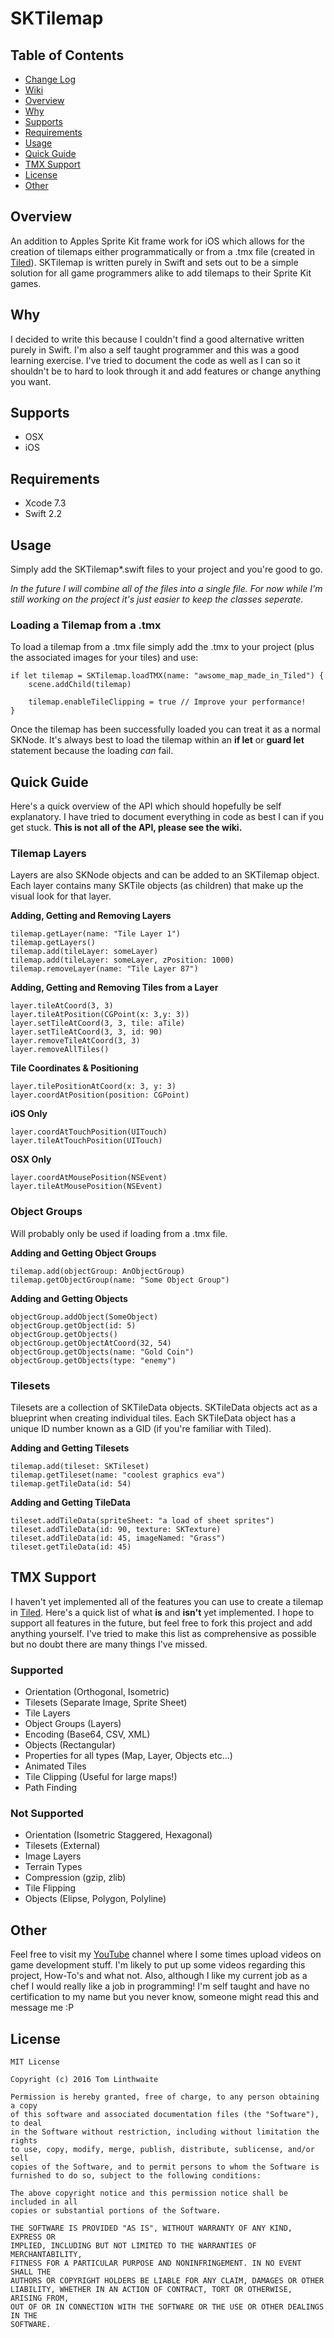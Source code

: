 # SKTilemap

## Table of Contents
+ [Change Log](https://github.com/TomLinthwaite/SKTilemap/blob/master/CHANGELOG.md)
+ [Wiki](https://github.com/TomLinthwaite/SKTilemap/wiki)
+ [Overview](#overview)
+ [Why](#why)
+ [Supports](#supports)
+ [Requirements](#requirements)
+ [Usage](#usage)
+ [Quick Guide](#quick-guide)
+ [TMX Support](#tmx-support)
+ [License](#license)
+ [Other](#other)

## Overview
An addition to Apples Sprite Kit frame work for iOS which allows for the creation of tilemaps either programmatically or from a .tmx file (created in [Tiled](www.mapeditor.org)). SKTilemap is written purely in Swift and sets out to be a simple solution for all game programmers alike to add tilemaps to their Sprite Kit games.

## Why
I decided to write this because I couldn't find a good alternative written purely in Swift. I'm also a self taught programmer and this was a good learning exercise. I've tried to document the code as well as I can so it shouldn't be to hard to look through it and add features or change anything you want.

## Supports
* OSX
* iOS

## Requirements
* Xcode 7.3
* Swift 2.2

## Usage
Simply add the SKTilemap*.swift files to your project and you're good to go.

*In the future I will combine all of the files into a single file. For now while I'm still working on the project it's just easier to keep the classes seperate.*

### Loading a Tilemap from a .tmx
To load a tilemap from a .tmx file simply add the .tmx to your project (plus the associated images for your tiles) and use:
    
    if let tilemap = SKTilemap.loadTMX(name: "awsome_map_made_in_Tiled") { 
        scene.addChild(tilemap)
        
        tilemap.enableTileClipping = true // Improve your performance!
    }
    
Once the tilemap has been successfully loaded you can treat it as a normal SKNode. It's always best to load the tilemap within an **if let** or **guard let** statement because the loading *can* fail.

## Quick Guide
Here's a quick overview of the API which should hopefully be self explanatory. I have tried to document everything in code as best I can if you get stuck. **This is not all of the API, please see the wiki.**

### Tilemap Layers
Layers are also SKNode objects and can be added to an SKTilemap object. Each layer contains many SKTile objects (as children) that make up the visual look for that layer.

**Adding, Getting and Removing Layers**

    tilemap.getLayer(name: "Tile Layer 1")
    tilemap.getLayers()
    tilemap.add(tileLayer: someLayer)
    tilemap.add(tileLayer: someLayer, zPosition: 1000)
    tilemap.removeLayer(name: "Tile Layer 87")
    
**Adding, Getting and Removing Tiles from a Layer**

    layer.tileAtCoord(3, 3)
    layer.tileAtPosition(CGPoint(x: 3,y: 3))
    layer.setTileAtCoord(3, 3, tile: aTile)
    layer.setTileAtCoord(3, 3, id: 90)
    layer.removeTileAtCoord(3, 3)
    layer.removeAllTiles()
    
**Tile Coordinates & Positioning**

    layer.tilePositionAtCoord(x: 3, y: 3)
    layer.coordAtPosition(position: CGPoint)
    
**iOS Only**

    layer.coordAtTouchPosition(UITouch)
    layer.tileAtTouchPosition(UITouch)
    
**OSX Only**

    layer.coordAtMousePosition(NSEvent)
    layer.tileAtMousePosition(NSEvent)
    
### Object Groups
Will probably only be used if loading from a .tmx file.

**Adding and Getting Object Groups**

    tilemap.add(objectGroup: AnObjectGroup)
    tilemap.getObjectGroup(name: "Some Object Group")
    
**Adding and Getting Objects**
    
    objectGroup.addObject(SomeObject)
    objectGroup.getObject(id: 5)
    objectGroup.getObjects()
    objectGroup.getObjectAtCoord(32, 54)
    objectGroup.getObjects(name: "Gold Coin")
    objectGroup.getObjects(type: "enemy")
    
### Tilesets
Tilesets are a collection of SKTileData objects. SKTileData objects act as a blueprint when creating individual tiles. Each SKTileData object has a unique ID number known as a GID (if you're familiar with Tiled).

**Adding and Getting Tilesets**
    
    tilemap.add(tileset: SKTileset)
    tilemap.getTileset(name: "coolest graphics eva")
    tilemap.getTileData(id: 54)
    
**Adding and Getting TileData**

    tileset.addTileData(spriteSheet: "a load of sheet sprites")
    tileset.addTileData(id: 90, texture: SKTexture)
    tileset.addTileData(id: 45, imageNamed: "Grass")
    tileset.getTileData(id: 45)

## TMX Support
I haven't yet implemented all of the features you can use to create a tilemap in [Tiled](www.mapeditor.org). Here's a quick list of what **is** and **isn't** yet implemented. I hope to support all features in the future, but feel free to fork this project and add anything yourself. I've tried to make this list as comprehensive as possible but no doubt there are many things I've missed.

### Supported
* Orientation (Orthogonal, Isometric)
* Tilesets (Separate Image, Sprite Sheet)
* Tile Layers
* Object Groups (Layers)
* Encoding (Base64, CSV, XML)
* Objects (Rectangular)
* Properties for all types (Map, Layer, Objects etc...)
* Animated Tiles
* Tile Clipping (Useful for large maps!)
* Path Finding

### Not Supported
* Orientation (Isometric Staggered, Hexagonal)
* Tilesets (External)
* Image Layers
* Terrain Types
* Compression (gzip, zlib)
* Tile Flipping
* Objects (Elipse, Polygon, Polyline)

## Other
Feel free to visit my [YouTube](https://www.youtube.com/channel/UCAlJgYx9-Ub_dKD48wz6vMw) channel where I some times upload videos on game development stuff. I'm likely to put up some videos regarding this project, How-To's and what not.
Also, although I like my current job as a chef I would really like a job in programming! I'm self taught and have no certification to my name but you never know, someone might read this and message me :P

## License

    MIT License

    Copyright (c) 2016 Tom Linthwaite

    Permission is hereby granted, free of charge, to any person obtaining a copy
    of this software and associated documentation files (the "Software"), to deal
    in the Software without restriction, including without limitation the rights
    to use, copy, modify, merge, publish, distribute, sublicense, and/or sell
    copies of the Software, and to permit persons to whom the Software is
    furnished to do so, subject to the following conditions:

    The above copyright notice and this permission notice shall be included in all
    copies or substantial portions of the Software.

    THE SOFTWARE IS PROVIDED "AS IS", WITHOUT WARRANTY OF ANY KIND, EXPRESS OR
    IMPLIED, INCLUDING BUT NOT LIMITED TO THE WARRANTIES OF MERCHANTABILITY,
    FITNESS FOR A PARTICULAR PURPOSE AND NONINFRINGEMENT. IN NO EVENT SHALL THE
    AUTHORS OR COPYRIGHT HOLDERS BE LIABLE FOR ANY CLAIM, DAMAGES OR OTHER
    LIABILITY, WHETHER IN AN ACTION OF CONTRACT, TORT OR OTHERWISE, ARISING FROM,
    OUT OF OR IN CONNECTION WITH THE SOFTWARE OR THE USE OR OTHER DEALINGS IN THE
    SOFTWARE.
